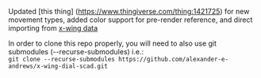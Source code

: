 Updated [this thing] (https://www.thingiverse.com/thing:1421725) for new movement types, added color support for pre-render reference, and direct
importing from [x-wing data](https://github.com/xwingtmg/xwing-data2)

In order to clone this repo properly, you will need to also use git submodules (--recurse-submodules) i.e.:   
```git clone --recurse-submodules https://github.com/alexander-e-andrews/x-wing-dial-scad.git```
